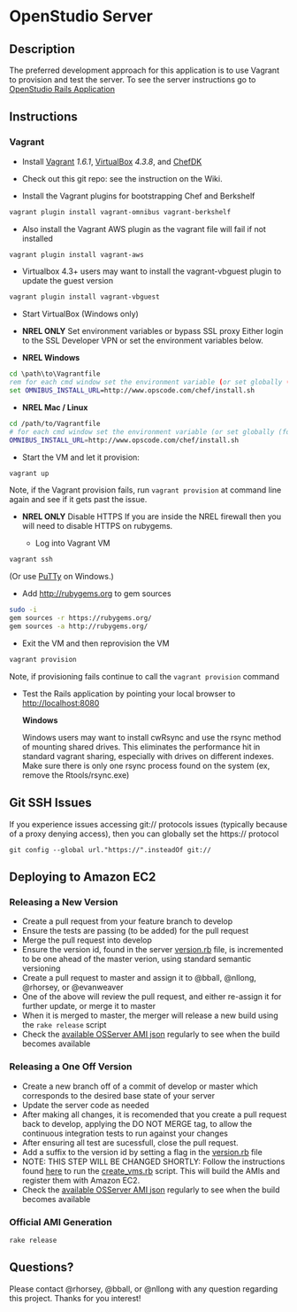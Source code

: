 # OpenStudio Server

## Description
The preferred development approach for this application is to use Vagrant to provision and test the server.  To see the server instructions go to [OpenStudio Rails Application](./openstudio-server/README.md)

## Instructions

### Vagrant

- Install [Vagrant] *1.6.1*, [VirtualBox] *4.3.8*, and [ChefDK]
 
[Vagrant]: http://www.vagrantup.com/ "Vagrant"
[VirtualBox]: https://www.virtualbox.org/ "VirtualBox"
[ChefDK]: https://downloads.chef.io/chef-dk/ "ChefDK"

- Check out this git repo: see the instruction on the Wiki.  

- Install the Vagrant plugins for bootstrapping Chef and Berkshelf

```sh
vagrant plugin install vagrant-omnibus vagrant-berkshelf
```

- Also install the Vagrant AWS plugin as the vagrant file will fail if not installed

```sh
vagrant plugin install vagrant-aws
```

- Virtualbox 4.3+ users may want to install the vagrant-vbguest plugin to update the guest version

```sh
vagrant plugin install vagrant-vbguest
```

- Start VirtualBox (Windows only)

- **NREL ONLY** Set environment variables or bypass SSL proxy
Either login to the SSL Developer VPN or set the environment variables below.
-  **NREL Windows**  
```bat
cd \path\to\Vagrantfile
rem for each cmd window set the environment variable (or set globally (for NREL only)
set OMNIBUS_INSTALL_URL=http://www.opscode.com/chef/install.sh

```
-  **NREL Mac / Linux**  
```sh
cd /path/to/Vagrantfile
# for each cmd window set the environment variable (or set globally (for NREL only)
OMNIBUS_INSTALL_URL=http://www.opscode.com/chef/install.sh
```

- Start the VM and let it provision:  
```sh
vagrant up
```
  Note, if the Vagrant provision fails, run `vagrant provision` at command line again and see if it gets past the issue.

- **NREL ONLY** Disable HTTPS
If you are inside the NREL firewall then you will need to disable HTTPS on rubygems.

  - Log into Vagrant VM  

```sh
vagrant ssh
```

  (Or use [PuTTy](http://stackoverflow.com/questions/9885108/ssh-to-vagrant-box-in-windows) on Windows.)

- Add http://rubygems.org to gem sources

```sh
sudo -i
gem sources -r https://rubygems.org/
gem sources -a http://rubygems.org/
```

- Exit the VM and then reprovision the VM

```sh
vagrant provision
```

  Note, if provisioning fails continue to call the `vagrant provision` command

- Test the Rails application by pointing your local browser to [http://localhost:8080](http://localhost:8080)


  **Windows**  

  Windows users may want to install cwRsync and use the rsync method of mounting shared drives.
  This eliminates the performance hit in standard vagrant sharing, especially with drives on different indexes.
  Make sure there is only one rsync process found on the system (ex, remove the Rtools/rsync.exe)

## Git SSH Issues

If you experience issues accessing git:// protocols issues (typically because of a proxy denying access), then you can globally set the https:// protocol

```
git config --global url."https://".insteadOf git://
```

## Deploying to Amazon EC2

### Releasing a New Version

- Create a pull request from your feature branch to develop
- Ensure the tests are passing (to be added) for the pull request
- Merge the pull request into develop
- Ensure the version id, found in the server [version.rb](./server/lib/openstudio_server/version.rb) file, is incremented to be one ahead of the master verion, using standard semantic versioning
- Create a pull request to master and assign it to @bball, @nllong, @rhorsey, or @evanweaver
- One of the above will review the pull request, and either re-assign it for further update, or merge it to master
- When it is merged to master, the merger will release a new build using the `rake release` script
- Check the [available OSServer AMI json](http://s3.amazonaws.com//openstudio-resources/server/api/v2/amis.json) regularly to see when the build becomes available

### Releasing a One Off Version

- Create a new branch off of a commit of develop or master which corresponds to the desired base state of your server
- Update the server code as needed
- After making all changes, it is recomended that you create a pull request back to develop, applying the DO NOT MERGE tag, to allow the continuous integration tests to run against your changes
- After ensuring all test are sucessfull, close the pull request.
- Add a suffix to the version id by setting a flag in the [version.rb](./server/lib/openstudio_server/version.rb) file
- NOTE: THIS STEP WILL BE CHANGED SHORTLY: Follow the instructions found [here](./vagrant) to run the [create_vms.rb](./vagrant/create_vms.rb) script. This will build the AMIs and register them with Amazon EC2.
- Check the [available OSServer AMI json](http://s3.amazonaws.com//openstudio-resources/server/api/v2/amis.json) regularly to see when the build becomes available

### Official AMI Generation

`rake release`

## Questions?

Please contact @rhorsey, @bball, or @nllong with any question regarding this project. Thanks for you interest!
